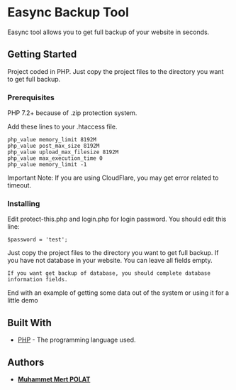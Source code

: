 # Easync Backup Tool

Easync tool allows you to get full backup of your website in seconds.

## Getting Started

Project coded in PHP. Just copy the project files to the directory you want to get full backup.

### Prerequisites

PHP 7.2+ because of .zip protection system.

Add these lines to your .htaccess file.

```
php_value memory_limit 8192M
php_value post_max_size 8192M
php_value upload_max_filesize 8192M
php_value max_execution_time 0
php_value memory_limit -1
```

Important Note: If you are using CloudFlare, you may get error related to timeout.

### Installing

Edit protect-this.php and login.php for login password. You should edit this line:

```
$password = 'test';
```
Just copy the project files to the directory you want to get full backup. If you have not database in your website. You can leave all fields empty.

```
If you want get backup of database, you should complete database information fields.
```

End with an example of getting some data out of the system or using it for a little demo

## Built With

* [PHP](http://www.php.net) - The programming language used.

## Authors

* **[Muhammet Mert POLAT](http://muhammedmertpolat.com)**
